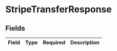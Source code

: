 # StripeTransferResponse


## Fields

| Field       | Type        | Required    | Description |
| ----------- | ----------- | ----------- | ----------- |